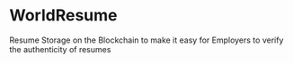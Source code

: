 # WorldResume
Resume Storage on the Blockchain to make it easy for Employers to verify the authenticity of resumes
